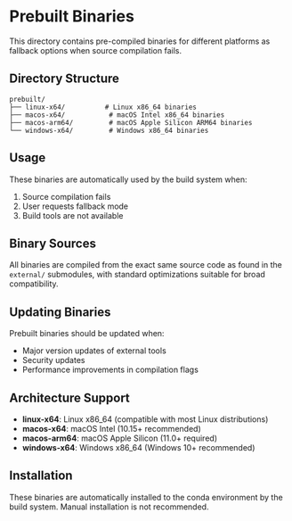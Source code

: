 # Prebuilt Binaries

This directory contains pre-compiled binaries for different platforms as fallback options when source compilation fails.

## Directory Structure

```
prebuilt/
├── linux-x64/          # Linux x86_64 binaries
├── macos-x64/           # macOS Intel x86_64 binaries
├── macos-arm64/         # macOS Apple Silicon ARM64 binaries
└── windows-x64/         # Windows x86_64 binaries
```

## Usage

These binaries are automatically used by the build system when:
1. Source compilation fails
2. User requests fallback mode
3. Build tools are not available

## Binary Sources

All binaries are compiled from the exact same source code as found in the `external/` submodules, with standard optimizations suitable for broad compatibility.

## Updating Binaries

Prebuilt binaries should be updated when:
- Major version updates of external tools
- Security updates
- Performance improvements in compilation flags

## Architecture Support

- **linux-x64**: Linux x86_64 (compatible with most Linux distributions)
- **macos-x64**: macOS Intel (10.15+ recommended)
- **macos-arm64**: macOS Apple Silicon (11.0+ required)
- **windows-x64**: Windows x86_64 (Windows 10+ recommended)

## Installation

These binaries are automatically installed to the conda environment by the build system. Manual installation is not recommended.
